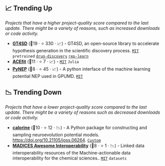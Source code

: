 ## 📈 Trending Up

_Projects that have a higher project-quality score compared to the last update. There might be a variety of reasons, such as increased downloads or code activity._

- <b><a href="https://github.com/GT4SD/gt4sd-core">GT4SD</a></b> (🥇19 ·  ⭐ 330 · 📈) - GT4SD, an open-source library to accelerate hypothesis generation in the scientific discovery process. <code><a href="http://bit.ly/34MBwT8">MIT</a></code> <code>pretrained</code> <a href="https://en.wikipedia.org/wiki/Drug_design#Computer-aided_drug_design"><code>drug-discovery</code></a> <a href="https://en.wikipedia.org/wiki/Feature_learning"><code>rep-learn</code></a>
- <b><a href="https://github.com/ACEsuit/ACEfit.jl">ACEfit</a></b> (🥈11 ·  ⭐ 7 · 📈) -  <code><a href="http://bit.ly/34MBwT8">MIT</a></code> <code>Julia</code>
- <b><a href="https://github.com/bigd4/PyNEP">PyNEP</a></b> (🥉8 ·  ⭐ 45 · 📈) - A python interface of the machine learning potential NEP used in GPUMD. <code><a href="http://bit.ly/34MBwT8">MIT</a></code>

## 📉 Trending Down

_Projects that have a lower project-quality score compared to the last update. There might be a variety of reasons such as decreased downloads or code activity._

- <b><a href="https://calorine.materialsmodeling.org/">calorine</a></b> (🥉10 ·  ⭐ 12 · 📉) - A Python package for constructing and sampling neuroevolution potential models. https://doi.org/10.21105/joss.06264. <code><a href="https://gitlab.com/materials-modeling/calorine/-/blob/master/LICENSE">Custom</a></code>
- <b><a href="MADICES/MADICES.github.io/blob/main/docs/awesome_interoperability.md">MADICES Awesome Interoperability</a></b> (🥉8 ·  ⭐ 1 · 📉) - Linked data interoperability resources of the Machine-actionable data interoperability for the chemical sciences.. <code><a href="http://bit.ly/34MBwT8">MIT</a></code> <code>datasets</code>


